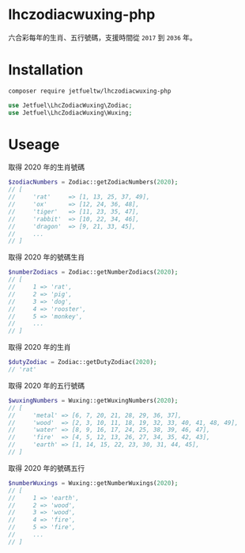 # lhczodiacwuxing-php

六合彩每年的生肖、五行號碼，支援時間從 `2017` 到 `2036` 年。

# Installation

```sh
composer require jetfueltw/lhczodiacwuxing-php
```

```php
use Jetfuel\LhcZodiacWuxing\Zodiac;
use Jetfuel\LhcZodiacWuxing\Wuxing;
```

# Useage

取得 2020 年的生肖號碼
```php
$zodiacNumbers = Zodiac::getZodiacNumbers(2020);
// [
//     'rat'     => [1, 13, 25, 37, 49],
//     'ox'      => [12, 24, 36, 48],
//     'tiger'   => [11, 23, 35, 47],
//     'rabbit'  => [10, 22, 34, 46],
//     'dragon'  => [9, 21, 33, 45],
//     ...
// ]
```

取得 2020 年的號碼生肖
```php
$numberZodiacs = Zodiac::getNumberZodiacs(2020);
// [
//     1 => 'rat',
//     2 => 'pig',
//     3 => 'dog',
//     4 => 'rooster',
//     5 => 'monkey',
//     ...
// ]
```

取得 2020 年的生肖
```php
$dutyZodiac = Zodiac::getDutyZodiac(2020);
// 'rat'
```

取得 2020 年的五行號碼
```php
$wuxingNumbers = Wuxing::getWuxingNumbers(2020);
// [
//     'metal' => [6, 7, 20, 21, 28, 29, 36, 37],
//     'wood'  => [2, 3, 10, 11, 18, 19, 32, 33, 40, 41, 48, 49],
//     'water' => [8, 9, 16, 17, 24, 25, 38, 39, 46, 47],
//     'fire'  => [4, 5, 12, 13, 26, 27, 34, 35, 42, 43],
//     'earth' => [1, 14, 15, 22, 23, 30, 31, 44, 45],
// ]
```

取得 2020 年的號碼五行
```php
$numberWuxings = Wuxing::getNumberWuxings(2020);
// [
//     1 => 'earth',
//     2 => 'wood',
//     3 => 'wood',
//     4 => 'fire',
//     5 => 'fire',
//     ...
// ]
```
